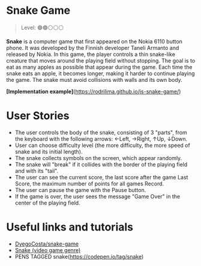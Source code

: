 # Snake Game 

> Level: 🟢🟢⚪️⚪️⚪️

**Snake** is a computer game that first appeared on the Nokia 6110 button phone. It was developed by the Finnish developer Taneli Armanto and released by Nokia. In this game, the player controls a thin snake-like creature that moves around the playing field without stopping. The goal is to eat as many apples as possible that appear during the game. Each time the snake eats an apple, it becomes longer, making it harder to continue playing the game. The snake must avoid collisions with walls and its own body.

**[Implementation example]**(https://rodrilima.github.io/js-snake-game/)

# User Stories

- The user controls the body of the snake, consisting of 3 "parts", from the keyboard with the following arrows: ←Left, →Right, ↑Up, ↓Down. 
- User can choose difficulty level (the more difficulty, the more speed of snake and its initial length).
- The snake collects symbols on the screen, which appear randomly.
- The snake will "break" if it collides with the border of the playing field and with its "tail".
- The user can see the current score, the last score after the game Last Score, the maximum number of points for all games Record.
- The user can pause the game with the Pause button.
- If the game is over, the user sees the message "Game Over" in the center of the playing field.

# Useful links and tutorials

- [DyegoCosta/snake-game](https://github.com/DyegoCosta/snake-game)
- [Snake (video game genre)](https://en.wikipedia.org/wiki/Snake_(video_game_genre))
- PENS TAGGED snake(https://codepen.io/tag/snake)
